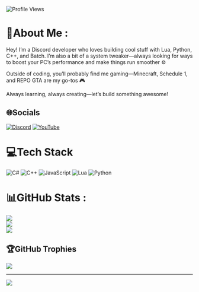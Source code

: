 ![Profile Views](https://hits.sh/octocat/octocat.svg?style=flat-square&label=Profile%20views&color=blue)
# 💫About Me :
Hey! I’m a Discord developer who loves building cool stuff with Lua, Python, C++, and Batch. I’m also a bit of a system tweaker—always looking for ways to boost your PC’s performance and make things run smoother ⚙️

Outside of coding, you’ll probably find me gaming—Minecraft, Schedule 1, and REPO GTA are my go-tos 🎮

Always learning, always creating—let’s build something awesome!

## 🌐Socials
[![Discord](https://img.shields.io/badge/Discord-%237289DA.svg?logo=discord&logoColor=white)](https://discord.com/users/1018319713916432394) [![YouTube](https://img.shields.io/badge/YouTube-%23FF0000.svg?logo=YouTube&logoColor=white)](https://www.youtube.com/@NTweaks) 

# 💻Tech Stack
![C#](https://img.shields.io/badge/c%23-%23239120.svg?style=for-the-badge&logo=c-sharp&logoColor=white) ![C++](https://img.shields.io/badge/c++-%2300599C.svg?style=for-the-badge&logo=c%2B%2B&logoColor=white) ![JavaScript](https://img.shields.io/badge/javascript-%23323330.svg?style=for-the-badge&logo=javascript&logoColor=%23F7DF1E) ![Lua](https://img.shields.io/badge/lua-%232C2D72.svg?style=for-the-badge&logo=lua&logoColor=white) ![Python](https://img.shields.io/badge/python-3670A0?style=for-the-badge&logo=python&logoColor=ffdd54)
# 📊GitHub Stats :
![](https://github-readme-stats.vercel.app/api?username=981726&theme=dark&hide_border=false&include_all_commits=true&count_private=false)<br/>
![](https://github-readme-streak-stats.herokuapp.com/?user=981726&theme=dark&hide_border=false)<br/>
![](https://github-readme-stats.vercel.app/api/top-langs/?username=981726&theme=dark&hide_border=false&include_all_commits=true&count_private=false&layout=compact)

## 🏆GitHub Trophies
![](https://github-trophies.vercel.app/?username=981726&theme=radical&no-frame=false&no-bg=false&margin-w=4)

---
[![](https://visitcount.itsvg.in/api?id=981726&icon=5&color=12)](https://visitcount.itsvg.in)
